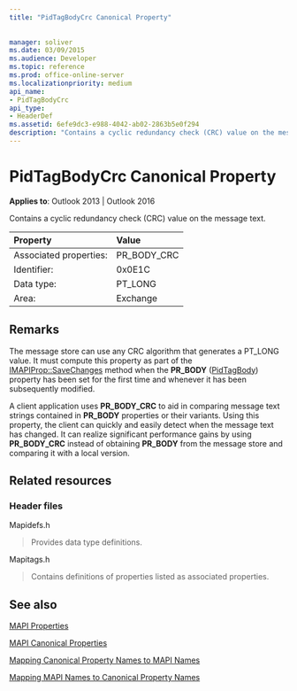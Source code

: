 ```yaml
---
title: "PidTagBodyCrc Canonical Property"
 
 
manager: soliver
ms.date: 03/09/2015
ms.audience: Developer
ms.topic: reference
ms.prod: office-online-server
ms.localizationpriority: medium
api_name:
- PidTagBodyCrc
api_type:
- HeaderDef
ms.assetid: 6efe9dc3-e988-4042-ab02-2863b5e0f294
description: "Contains a cyclic redundancy check (CRC) value on the message text. The message store can use any CRC algorithm that generates a PT_LONG value."
---
```


# PidTagBodyCrc Canonical Property

  
  
**Applies to**: Outlook 2013 | Outlook 2016 
  
Contains a cyclic redundancy check (CRC) value on the message text.
  
|Property |Value |
|:-----|:-----|
|Associated properties:  <br/> |PR_BODY_CRC  <br/> |
|Identifier:  <br/> |0x0E1C  <br/> |
|Data type:  <br/> |PT_LONG  <br/> |
|Area:  <br/> |Exchange  <br/> |
   
## Remarks

The message store can use any CRC algorithm that generates a PT_LONG value. It must compute this property as part of the [IMAPIProp::SaveChanges](imapiprop-savechanges.md) method when the **PR_BODY** ([PidTagBody](pidtagbody-canonical-property.md)) property has been set for the first time and whenever it has been subsequently modified.
  
A client application uses **PR_BODY_CRC** to aid in comparing message text strings contained in **PR_BODY** properties or their variants. Using this property, the client can quickly and easily detect when the message text has changed. It can realize significant performance gains by using **PR_BODY_CRC** instead of obtaining **PR_BODY** from the message store and comparing it with a local version. 
  
## Related resources

### Header files

Mapidefs.h
  
> Provides data type definitions.
    
Mapitags.h
  
> Contains definitions of properties listed as associated properties.
    
## See also



[MAPI Properties](mapi-properties.md)
  
[MAPI Canonical Properties](mapi-canonical-properties.md)
  
[Mapping Canonical Property Names to MAPI Names](mapping-canonical-property-names-to-mapi-names.md)
  
[Mapping MAPI Names to Canonical Property Names](mapping-mapi-names-to-canonical-property-names.md)

